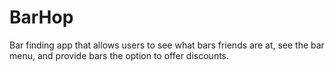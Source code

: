 # BarHop
Bar finding app that allows users to see what bars friends are at, see the bar menu, and provide bars the option to offer discounts.
